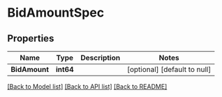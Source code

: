# BidAmountSpec

## Properties
Name | Type | Description | Notes
------------ | ------------- | ------------- | -------------
**BidAmount** | **int64** |  | [optional] [default to null]

[[Back to Model list]](../README.md#documentation-for-models) [[Back to API list]](../README.md#documentation-for-api-endpoints) [[Back to README]](../README.md)


